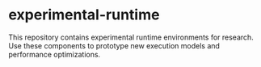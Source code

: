 # experimental-runtime

This repository contains experimental runtime environments for
research.  Use these components to prototype new execution models and
performance optimizations.
